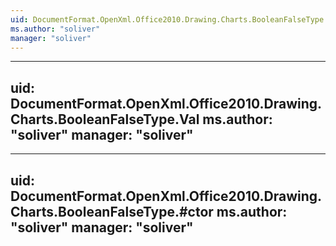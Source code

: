 ```yaml
---
uid: DocumentFormat.OpenXml.Office2010.Drawing.Charts.BooleanFalseType
ms.author: "soliver"
manager: "soliver"
---
```


---
uid: DocumentFormat.OpenXml.Office2010.Drawing.Charts.BooleanFalseType.Val
ms.author: "soliver"
manager: "soliver"
---

---
uid: DocumentFormat.OpenXml.Office2010.Drawing.Charts.BooleanFalseType.#ctor
ms.author: "soliver"
manager: "soliver"
---
